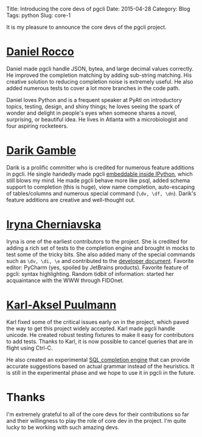 Title: Introducing the core devs of pgcli
Date: 2015-04-28
Category: Blog
Tags: python 
Slug: core-1

It is my pleasure to announce the core devs of the pgcli project. 

# [Daniel Rocco](https://github.com/drocco007)

Daniel made pgcli handle JSON, bytea, and large decimal values correctly. He improved the completion matching by adding sub-string matching. His creative solution to reducing completion noise is extremely useful. He also added numerous tests to cover a lot more branches in the code path.

Daniel loves Python and is a frequent speaker at PyAtl on introductory topics, testing, design, and shiny things; he loves seeing the spark of wonder and delight in people's eyes when someone shares a novel, surprising, or beautiful idea. He lives in Atlanta with a microbiologist and four aspiring rocketeers.

# [Darik Gamble](https://github.com/darikg)

Darik is a prolific committer who is credited for numerous feature additions in pgcli. He single handedly made pgcli [embeddable inside IPython]({filename}embedding-pgcli-in-ipython.md), which still blows my mind. He made pgcli behave more like psql, added schema support to completion (this is huge), view name completion, auto-escaping of tables/columns and numerous special command (`\dv, \df, \dn`). Darik's feature additions are creative and well-thought out.

# [Iryna Cherniavska](https://github.com/j-bennet)

Iryna is one of the earliest contributors to the project. She is credited for adding a rich set of tests to the completion engine and brought in mocks to test some of the tricky bits. She also added many of the special commands such as `\dv, \di, \e` and contributed to the [developer document](https://github.com/dbcli/pgcli/blob/master/DEVELOP.rst#adding-postgresql-special-meta-commands). Favorite editor: PyCharm (yes, spoiled by JetBrains products). Favorite feature of pgcli: syntax highlighting. Random tidbit of information: started her acquaintance with the WWW through FIDOnet.

# [Karl-Aksel Puulmann](https://github.com/macobo)

Karl fixed some of the critical issues early on in the project, which paved the way to get this project widely accepted. Karl made pgcli handle unicode. He created robust testing fixtures to make it easy for contributors to add tests. Thanks to Karl, it is now possible to cancel queries that are in flight using Ctrl-C.

He also created an experimental [SQL completion engine](https://github.com/macobo/sqlcomplete) that can provide accurate suggestions based on actual grammar instead of the heuristics. It is still in the experimental phase and we hope to use it in pgcli in the future.

# Thanks

I'm extremely grateful to all of the core devs for their contributions so far and their willingness to play the role of core dev in the project. I'm quite lucky to be working with such amazing devs.
